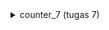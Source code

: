 <details>
<summary> counter_7 (tugas 7) </summary>
<pre>

# counter_7

##  **Jelaskan apa yang dimaksud dengan stateless widget dan stateful widget dan jelaskan perbedaan dari keduanya.** 

Stateless widget adalah widget yang tidak dapat berubah contohnya Icon, IconButton, dan text. Sedangkan stateful widget adalah  widget yang sifatnya dinamis atau dapat berubah-ubah, contohnya mengubah nilai variable, warna, dll.

##  **Sebutkan widget apa saja yang kamu pakai di proyek kali ini dan jelaskan fungsinya**

- Material App : sebagai root dari aplikasi
- Scaffold : menyediakan struktur dasar dan styling dalam aplikasi
- Column : Display children dalam format vertikal
- Row : Display children dalam format horizontal
- Text : Display string dalam satu baris
- AppBar : display toolbar widgets, seperti title dan actions

##  **Apa fungsi dari setState()? Jelaskan variabel apa saja yang dapat terdampak dengan fungsi tersebut.**

berfungsi untuk memberitahu framework bahwa ada object yang berubah pada State, kemudian akan melakukan build ulang pada Widget tersebut. Variabel yang akan terdampak adalah variable yang diganti pada fungsi tersebut (tergantung fungsi tersebut ingin mengubah apa)

##  **Jelaskan perbedaan antara const dengan final.**

final dapat digunakan untuk deklarasi variabel immutable yang nilainya sudah ataupun belum diketahui pada saat waktu kompilasi berjalan. Sedangkan Const dapat digunakan untuk deklarasi variabel immutable yang nilainya bersifat konstan dan harus sudah diketahui pada saat waktu kompilasi (Compile time) berjalan, artinya adalah nilai dari variabel tersebut harus sudah di berikan value secara langsung.

## **Jelaskan bagaimana cara kamu mengimplementasikan checklist di atas.**

1. Melakukan perintah ```flutter create counter_7```

2. Mengimplementasikan widget - widget yang diperlukan pada program dan melakukan styling 

3. Membuat fungsi untuk logika penambahan dan pengurangan angka.
    ``` 
    void _incrementCounter() {
    setState(() {
      // This call to setState tells the Flutter framework that something has
      // changed in this State, which causes it to rerun the build method below
      // so that the display can reflect the updated values. If we changed
      // _counter without calling setState(), then the build method would not be
      // called again, and so nothing would appear to happen.
      _counter++;
    });
    }
    void _decrementCounter() {
        setState(() {
        _counter--;
        });
    }

4. Menambahkan variabel dan fungsi berikut untuk mengubah text dan warna text ketika angka berubah
```
  String kondisi = 'GENAP';
  Color textcolor = Colors.black;

  void setOddEven(){
    setState(() {
      if(_counter % 2 == 0){
        kondisi = 'GENAP';
        textcolor = Colors.blue;
      }else{
        kondisi = 'GANJIL';
        textcolor = Colors.red;
      }
    });
  }
```

5. Bonus:
    ```
     if(_counter != 0)FloatingActionButton(
               onPressed: (){
                 _decrementCounter();
                 setOddEven();
               },
               backgroundColor: Color(0xffb2d2a4),
               tooltip: 'Increment',
               child: Icon(Icons.remove),
             ),
    ```
    Menambahkan kondisi tersebut sebelum button - agar button - hilang ketika angka 0.

</pre>
<details> 
<summary> Budget (Tugas 8) </summary>
<pre>

1. Explain the difference between Navigator.push and Navigator.pushReplacement.

Navigator.push Menambahkan Rute ke tumpukan rute yang dikelola oleh Navigator sedangkan Navigator.pushReplacement Menambahkan Rute ke tumpukan rute yang dikelola oleh Navigator Ganti rute navigator saat ini dengan mendorong rute yang diberikan dan kemudian membuang rute sebelumnya setelah rute baru selesai dianimasikan.

2. List all the widgets you used in this project and explain their functions.

- Material App : sebagai root dari aplikasi
- Scaffold : menyediakan struktur dasar dan styling dalam aplikasi
- Text : Display string dalam satu baris
- AppBar : display toolbar widgets, seperti title dan actions
- Padding : widget yang insets child dengan memberikan padding
- Drawer : Panel Desain Material yang meluncur secara horizontal dari tepi Scaffold  untuk menampilkan tautan navigasi dalam aplikasi.
- SizedBox : Sebuah kotak dengan ukuran tertentu. Jika diberikan anak, widget ini memaksa anaknya untuk memiliki lebar dan/atau tinggi tertentu
- Form : Wadah opsional untuk mengelompokkan beberapa widget bidang formulir (mis. widget TextField).
- FormField: mempertahankan status bidang formulir saat ini, sehingga pembaruan dan kesalahan validasi tercermin secara visual di UI.
- Container : Widget kenyamanan yang menggabungkan lukisan umum, penentuan posisi, dan widget ukuran.
- Icon : Material Design Icon

3.  Explain how you implemented the checking list above.

- Add a drawer/hamburger menu to the previously created app and Add three navigation buttons on the drawer/hamburger.

  ```
  // Adding drawer menu
      drawer: Drawer(
        child: Column(
          children: [
            SizedBox(height: 30.0,),
            // Adding clickable menu
            ListTile(
              title: const Text('counter_7'),
              onTap: () {
                // Routing the menu to the main page
                Navigator.pushReplacement(
                  context,
                  MaterialPageRoute(builder: (context) => const MyHomePage()),
                );
              },
            ),
            ListTile(
              title: const Text('Add Budget Info'),
              onTap: () {
                // Routing the menu to the form page
                Navigator.pop(
                  context,
                  MaterialPageRoute(builder: (context) => const AddBudgetPage()),
                );
              },
            ),
            ListTile(
              title: const Text('Budget Data'),
              onTap: () {
                // Routing the menu to the form page
                Navigator.pushReplacement(
                  context,
                  MaterialPageRoute(builder: (context) =>  BudgetDataPage(list: list)),
                );
              },
            ),
          ],
        ),
      ),
  ```
  - Add an input element with String data type in the form of budget title.
    ```
    
   
